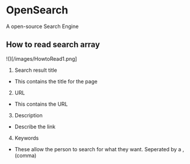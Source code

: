 # OpenSearch
A open-source Search Engine

## How to read search array

!()[/images/HowtoRead1.png]

 1. Search result title
   * This contains the title for the page
 2. URL
   * This contains the URL
 3. Description
   * Describe the link
 4. Keywords
   * These allow the person to search for what they want. Seperated by a , (comma)